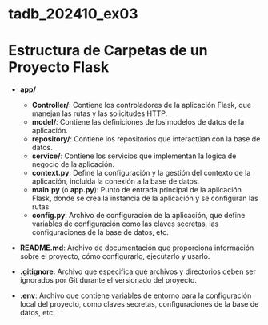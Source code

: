 # tadb_202410_ex03
# Estructura de Carpetas de un Proyecto Flask

- **app/**
  - **Controller/**: Contiene los controladores de la aplicación Flask, que manejan las rutas y las solicitudes HTTP.
  - **model/**: Contiene las definiciones de los modelos de datos de la aplicación.
  - **repository/**: Contiene los repositorios que interactúan con la base de datos.
  - **service/**: Contiene los servicios que implementan la lógica de negocio de la aplicación.
  - **context.py**: Define la configuración y la gestión del contexto de la aplicación, incluida la conexión a la base de datos.
  - **main.py** (o **app.py**): Punto de entrada principal de la aplicación Flask, donde se crea la instancia de la aplicación y se configuran las rutas.
  - **config.py**: Archivo de configuración de la aplicación, que define variables de configuración como las claves secretas, las configuraciones de la base de datos, etc.
- **README.md**: Archivo de documentación que proporciona información sobre el proyecto, cómo configurarlo, ejecutarlo y usarlo.

- **.gitignore**: Archivo que especifica qué archivos y directorios deben ser ignorados por Git durante el versionado del proyecto.

- **.env**: Archivo que contiene variables de entorno para la configuración local del proyecto, como claves secretas, configuraciones de la base de datos, etc.
